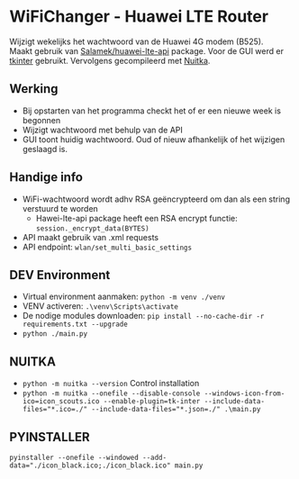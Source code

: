 # WiFiChanger - Huawei LTE Router

Wijzigt wekelijks het wachtwoord van de Huawei 4G modem (B525).  
Maakt gebruik van [Salamek/huawei-lte-api](https://github.com/Salamek/huawei-lte-api) package. Voor de GUI werd er [tkinter](https://docs.python.org/3/library/tkinter.html) gebruikt. Vervolgens gecompileerd met [Nuitka](https://nuitka.net/).

## Werking

* Bij opstarten van het programma checkt het of er een nieuwe week is begonnen
* Wijzigt wachtwoord met behulp van de API
* GUI toont huidig wachtwoord. Oud of nieuw afhankelijk of het wijzigen geslaagd is.
  
## Handige info

* WiFi-wachtwoord wordt adhv RSA geëncrypteerd om dan als een string verstuurd te worden
  * Hawei-lte-api package heeft een RSA encrypt functie: `session._encrypt_data(BYTES)`
* API maakt gebruik van .xml requests
* API endpoint: `wlan/set_multi_basic_settings`  

## DEV Environment

* Virtual environment aanmaken: `python -m venv ./venv`
* VENV activeren: `.\venv\Scripts\activate`
* De nodige modules downloaden: `pip install --no-cache-dir -r requirements.txt --upgrade`
* `python ./main.py`
  
## NUITKA

* `python -m nuitka --version` Control installation
* `python -m nuitka --onefile --disable-console --windows-icon-from-ico=icon_scouts.ico --enable-plugin=tk-inter --include-data-files="*.ico=./" --include-data-files="*.json=./" .\main.py`


## PYINSTALLER
`pyinstaller --onefile --windowed --add-data="./icon_black.ico;./icon_black.ico" main.py`
